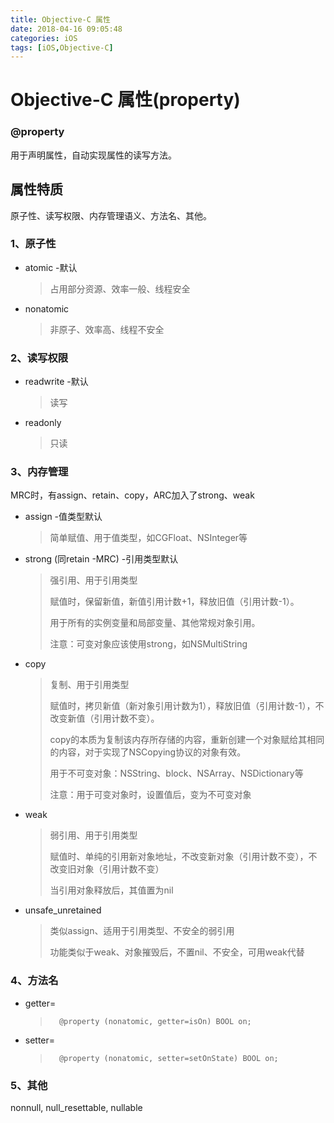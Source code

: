 ```yaml
---
title: Objective-C 属性
date: 2018-04-16 09:05:48
categories: iOS
tags: [iOS,Objective-C]
---
```


# Objective-C 属性(property)

### @property

用于声明属性，自动实现属性的读写方法。

## 属性特质

原子性、读写权限、内存管理语义、方法名、其他。

### 1、原子性

- atomic -默认

  > 占用部分资源、效率一般、线程安全

- nonatomic 

  > 非原子、效率高、线程不安全

### 2、读写权限

- readwrite -默认

  > 读写

- readonly 

  > 只读

### 3、内存管理

MRC时，有assign、retain、copy，ARC加入了strong、weak

- assign -值类型默认

  > 简单赋值、用于值类型，如CGFloat、NSInteger等

- strong (同retain -MRC) -引用类型默认

  > 强引用、用于引用类型
  > 
  > 赋值时，保留新值，新值引用计数+1，释放旧值（引用计数-1）。
  > 
  > 用于所有的实例变量和局部变量、其他常规对象引用。
  > 
  > 注意：可变对象应该使用strong，如NSMultiString

- copy 

  > 复制、用于引用类型
  > 
  > 赋值时，拷贝新值（新对象引用计数为1），释放旧值（引用计数-1），不改变新值（引用计数不变）。
  > 
  > copy的本质为复制该内存所存储的内容，重新创建一个对象赋给其相同的内容，对于实现了NSCopying协议的对象有效。
  > 
  > 用于不可变对象：NSString、block、NSArray、NSDictionary等
  > 
  > 注意：用于可变对象时，设置值后，变为不可变对象

- weak 

  > 弱引用、用于引用类型
  > 
  > 赋值时、单纯的引用新对象地址，不改变新对象（引用计数不变），不改变旧对象（引用计数不变）
  > 
  > 当引用对象释放后，其值置为nil

- unsafe_unretained 

  > 类似assign、适用于引用类型、不安全的弱引用
  > 
  > 功能类似于weak、对象摧毁后，不置nil、不安全，可用weak代替

### 4、方法名

- getter=<name>

  > ```
  >   @property (nonatomic, getter=isOn) BOOL on;
  > ```

- setter=<name>

  > ```
  >   @property (nonatomic, setter=setOnState) BOOL on;
  > ```

### 5、其他

nonnull, null_resettable, nullable
